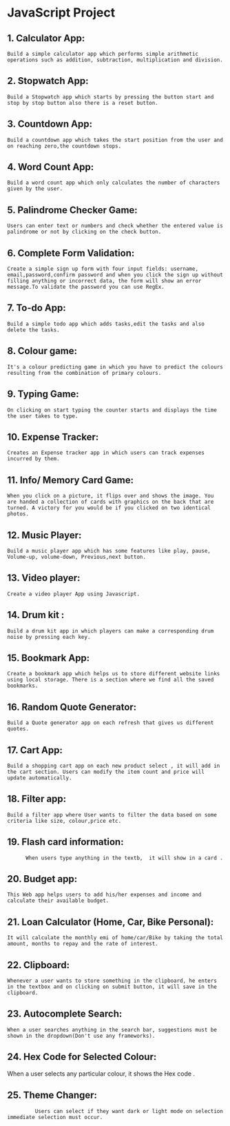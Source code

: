 # JavaScript Project

## 1. Calculator App:

    Build a simple calculator app which performs simple arithmetic operations such as addition, subtraction, multiplication and division.

## 2. Stopwatch App:

    Build a Stopwatch app which starts by pressing the button start and stop by stop button also there is a reset button.

## 3. Countdown App:

    Build a countdown app which takes the start position from the user and on reaching zero,the countdown stops.

## 4. Word Count App:

    Build a word count app which only calculates the number of characters given by the user.

## 5. Palindrome Checker Game:

    Users can enter text or numbers and check whether the entered value is palindrome or not by clicking on the check button.

## 6. Complete Form Validation:

    Create a simple sign up form with four input fields: username, email,password,confirm password and when you click the sign up without filling anything or incorrect data, the form will show an error message.To validate the password you can use RegEx.

## 7. To-do App:

    Build a simple todo app which adds tasks,edit the tasks and also delete the tasks.

## 8. Colour game:

    It's a colour predicting game in which you have to predict the colours resulting from the combination of primary colours.

## 9. Typing Game:

    On clicking on start typing the counter starts and displays the time the user takes to type.

## 10. Expense Tracker:

    Creates an Expense tracker app in which users can track expenses incurred by them.

## 11. Info/ Memory Card Game:

    When you click on a picture, it flips over and shows the image. You are handed a collection of cards with graphics on the back that are turned. A victory for you would be if you clicked on two identical photos.

## 12. Music Player:

    Build a music player app which has some features like play, pause, Volume-up, volume-down, Previous,next button.

## 13. Video player:

    Create a video player App using Javascript.

## 14. Drum kit :

    Build a drum kit app in which players can make a corresponding drum noise by pressing each key.

## 15. Bookmark App:

    Create a bookmark app which helps us to store different website links using local storage. There is a section where we find all the saved bookmarks.

## 16. Random Quote Generator:

    Build a Quote generator app on each refresh that gives us different quotes.

## 17. Cart App:

    Build a shopping cart app on each new product select , it will add in the cart section. Users can modify the item count and price will update automatically.

## 18. Filter app:

    Build a filter app where User wants to filter the data based on some criteria like size, colour,price etc.

## 19. Flash card information:

          When users type anything in the textb,  it will show in a card .

## 20. Budget app:

    This Web app helps users to add his/her expenses and income and calculate their available budget.

## 21. Loan Calculator (Home, Car, Bike Personal):

    It will calculate the monthly emi of home/car/Bike by taking the total amount, months to repay and the rate of interest.

## 22. Clipboard:

    Whenever a user wants to store something in the clipboard, he enters in the textbox and on clicking on submit button, it will save in the clipboard.

## 23. Autocomplete Search:

    When a user searches anything in the search bar, suggestions must be shown in the dropdown(Don't use any frameworks).

## 24. Hex Code for Selected Colour:

When a user selects any particular colour, it shows the Hex code .

## 25. Theme Changer:

             Users can select if they want dark or light mode on selection immediate selection must occur.
